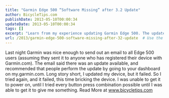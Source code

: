 ```yaml
---
title: "Garmin Edge 500 “Software Missing” after 3.2 Update"
author: BicycleTips.com
publishDate: 2013-05-10T00:00:34
updateDate: 2013-05-10T00:00:34
tags: []
excerpt: "Learn from my experience updating Garmin Edge 500. The update may fail, and potentially brick your device. Remedies discussed at www.bicycletips.com."
url: /2013/garmin-edge-500-software-missing-after-32-update  # Use the generated URL with year
---
```

  Last night Garmin was nice enough to send out an email to all Edge 500 users (assuming they sent it to anyone who has registered their device with Garmin.com). The email said there was an update available, and recommended that people perform the update by going to your dashboard on my.garmin.com. Long story short, I updated my device, but it failed. So I tried again, and it failed, this time bricking the device. I was unable to get it to power on, until I tried every button press combination possible until I was able to get it to give me something.  Read More at www.bicycletips.com



